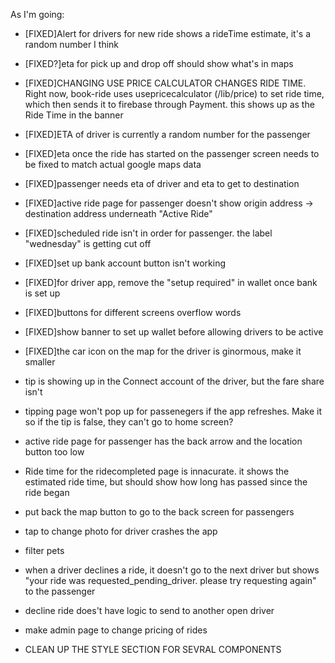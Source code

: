 As I'm going: 
- [FIXED]Alert for drivers for new ride shows a rideTime estimate, it's a random number I think 
- [FIXED?]eta for pick up and drop off should show what's in maps
- [FIXED]CHANGING USE PRICE CALCULATOR CHANGES RIDE TIME. Right now, book-ride uses usepricecalculator (/lib/price) to set ride time, which then sends it to firebase through Payment. this shows up as the Ride Time in the banner
- [FIXED]ETA of driver is currently a random number for the passenger
- [FIXED]eta once the ride has started on the passenger screen needs to be fixed to match actual google maps data
- [FIXED]passenger needs eta of driver and eta to get to destination
- [FIXED]active ride page for passenger doesn't show origin address -> destination address underneath "Active Ride"
- [FIXED]scheduled ride isn't in order for passenger. the label "wednesday" is getting cut off
- [FIXED]set up bank account button isn't working
- [FIXED]for driver app, remove the "setup required" in wallet once bank is set up
- [FIXED]buttons for different screens overflow words
- [FIXED]show banner to set up wallet before allowing drivers to be active
- [FIXED]the car icon on the map for the driver is ginormous, make it smaller



- tip is showing up in the Connect account of the driver, but the fare share isn't
- tipping page won't pop up for passenegers if the app refreshes. Make it so if the tip is false, they can't go to home screen?

- active ride page for passenger has the back arrow and the location button too low

- Ride time for the ridecompleted page is innacurate. it shows the estimated ride time, but should show how long has passed since the ride began

- put back the map button to go to the back screen for passengers
- tap to change photo for driver crashes the app

- filter pets

- when a driver declines a ride, it doesn't go to the next driver but shows "your ride was requested_pending_driver. please try requesting again" to the passenger
- decline ride does't have logic to send to another open driver

- make admin page to change pricing of rides

- CLEAN UP THE STYLE SECTION FOR SEVRAL COMPONENTS
